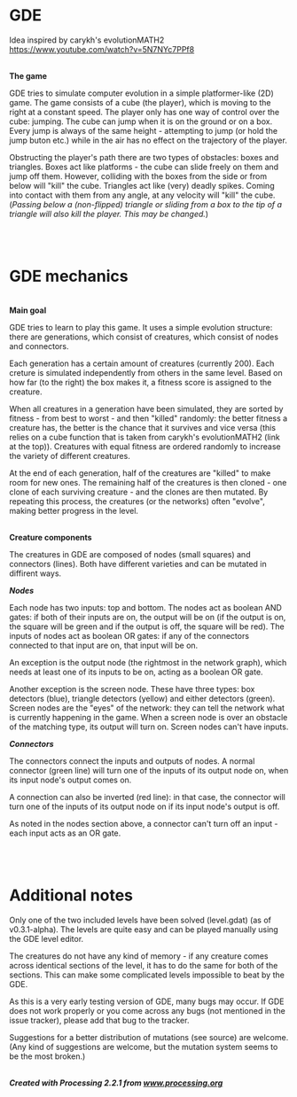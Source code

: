 # GDE

Idea inspired by carykh's evolutionMATH2 https://www.youtube.com/watch?v=5N7NYc7PPf8

<br><b>The game</b></br>

<p>GDE tries to simulate computer evolution in a simple platformer-like (2D) game. The game consists of a cube (the player), which is moving to the right at a constant speed. The player only has one way of control over the cube: jumping. The cube can jump when it is on the ground or on a box. Every jump is always of the same height - attempting to jump (or hold the jump buton etc.) while in the air has no effect on the trajectory of the player.</p>

<p>Obstructing the player's path there are two types of obstacles: boxes and triangles. Boxes act like platforms - the cube can slide freely on them and jump off them. However, colliding with the boxes from the side or from below will "kill" the cube. Triangles act like (very) deadly spikes. Coming into contact with them from any angle, at any velocity will "kill" the cube.
(<i>Passing below a (non-flipped) triangle or sliding from a box to the tip of a triangle will also kill the player. This may be changed.</i>)</p>
<br></br>


# GDE mechanics

<br><b>Main goal</b></br>

<p>GDE tries to learn to play this game. It uses a simple evolution structure: there are generations, which consist of creatures, which consist of nodes and connectors.</p>
<p>Each generation has a certain amount of creatures (currently 200). Each creture is simulated independently from others in the same level. Based on how far (to the right) the  box makes it, a fitness score is assigned to the creature.</p>
<p>When all creatures in a generation have been simulated, they are sorted by fitness - from best to worst - and then "killed" randomly: the better fitness a creature has, the better is the chance that it survives and vice versa (this relies on a cube function that is taken from carykh's evolutionMATH2 (link at the top)). Creatures with equal fitness are ordered randomly to increase the variety of different creatures.</p>
<p>At the end of each generation, half of the creatures are "killed" to make room for new ones. The remaining half of the creatures is then cloned - one clone of each surviving creature - and the clones are then mutated. By repeating this process, the creatures (or the networks) often "evolve", making better progress in the level.</p>

<br><b>Creature components</b></br>

<p>The creatures in GDE are composed of nodes (small squares) and connectors (lines). Both have different varieties and can be mutated in diffirent ways.</p>

<b><i>Nodes</i></b>

<p>Each node has two inputs: top and bottom. The nodes act as boolean AND gates: if both of their inputs are on, the output will be on (if the output is on, the square will be green and if the output is off, the square will be red). The inputs of nodes act as boolean OR gates: if any of the connectors connected to that input are on, that input will be on.</p>
<p>An exception is the output node (the rightmost in the network graph), which needs at least one of its inputs to be on, acting as a boolean OR gate.</p>
<p>Another exception is the screen node. These have three types: box detectors (blue), triangle detectors (yellow) and either detectors (green). Screen nodes are the "eyes" of the network: they can tell the network what is currently happening in the game. When a screen node is over an obstacle of the matching type, its output will turn on. Screen nodes can't have inputs.</p>

<b><i>Connectors</i></b>

<p>The connectors connect the inputs and outputs of nodes. A normal connector (green line) will turn one of the inputs of its output node on, when its input node's output comes on.</p>
<p>A connection can also be inverted (red line): in that case, the connector will turn one of the inputs of its output node on if its input node's output is off.</p>
<p>As noted in the nodes section above, a connector can't turn off an input - each input acts as an OR gate.</p>
<br></br>

# Additional notes

<p>Only one of the two included levels have been solved (level.gdat) (as of v0.3.1-alpha). The levels are quite easy and can be played manually using the GDE level editor.</p>

<p>The creatures do not have any kind of memory - if any creature comes across identical sections of the level, it has to do the same for both of the sections. This can make some complicated levels impossible to beat by the GDE.</p>

<p>As this is a very early testing version of GDE, many bugs may occur. If GDE does not work properly or you come across any bugs (not mentioned in the issue tracker), please add that bug to the tracker.</p>

<p>Suggestions for a better distribution of mutations (see source) are welcome. (Any kind of suggestions are welcome, but the mutation system seems to be the most broken.)</p>

<br><b><i>Created with Processing 2.2.1 from www.processing.org</i></b></br>
